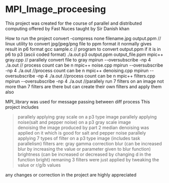 # MPI_Image_proceesing
This project was created for the course of parallel and distributed computing offered by Fast Nuces taught by Sir Danish khan
 
How to run the project
convert -compress none filename.jpg output.ppm   // linux utility  to convert jpg/jpeg/png file to ppm format it normally gives result in p6 format
gcc sample.c   // program to convert output.ppm if it is in p6 to p3 (ascii coded format) 
./a.out p3 output.ppm output_file.ppm
mpic++ gray.cpp   // parallely convert file to gray 
mpirun --oversubscribe -np 4 ./a.out   // process count can be n
mpic++ noise.cpp
mpirun --oversubscribe -np 4 ./a.out    //process count can be n
mpic++ denoising.cpp
mpirun --oversubscribe -np 4 ./a.out    //process count can be n
mpic++ filters.cpp
mpirun --oversubscribe -np 4 ./a.out     //parallely run 7 filters on an image not more than 7 filters are there but can create their own filters and apply them also



MPI_library was used for message passing between diff process
This project includes 
>parallely applying gray scale on a p3 type image 
>parallely applying noise(salt and pepper noise) on a p3 gray scale image  
>denoising the image produced by part 2 median denoising was applied on it which is good for salt and pepper noise
>parallely applying 7 types of filter on a p3 type image (includes task parallelism)
filters are: 
             gray
             gamma correction
             blur (can be increased blur by increasing the value or parameter given to blur function)
             brightness (can be increased or decreased by changing d in the function bright)
             remaning 3 filters were just applied by tweaking the value or r/g/b values
             
             
any changes or correction in the project are highly appreciated
